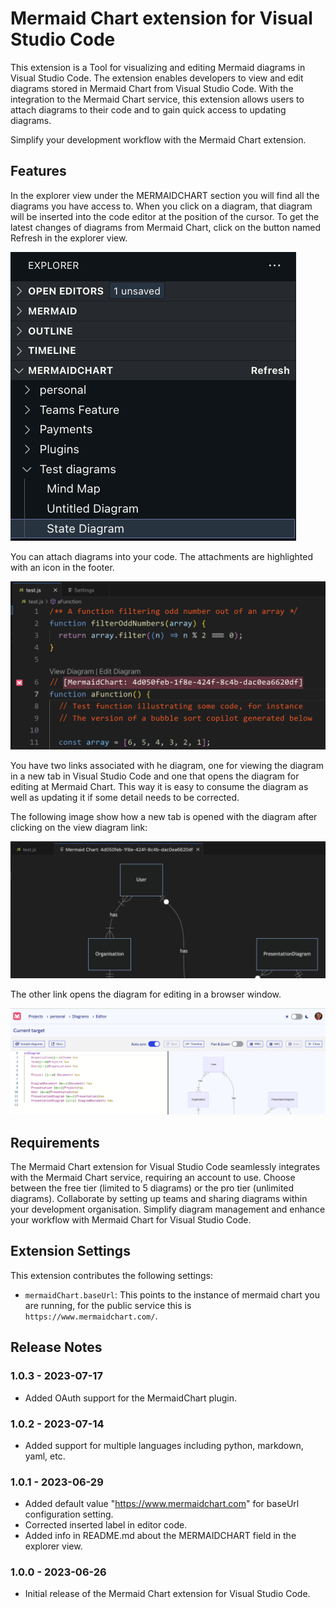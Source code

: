 # Mermaid Chart extension for Visual Studio Code

This extension is a Tool for visualizing and editing Mermaid diagrams in Visual Studio Code. The extension enables developers to view and edit diagrams stored in Mermaid Chart from Visual Studio Code. With the integration to the Mermaid Chart service, this extension allows users to attach diagrams to their code and to gain quick access to updating diagrams.

Simplify your development workflow with the Mermaid Chart extension.

## Features

In the explorer view under the MERMAIDCHART section you will find all the diagrams you have access to. When you click on a diagram, that diagram will be inserted into the code editor at the position of the cursor. To get the latest changes of diagrams from Mermaid Chart, click on the button named Refresh in the explorer view.

![Image illustrating accessible diagrams in explorer panel](./images/explorer-view.png "Code view")

You can attach diagrams into your code. The attachments are highlighted with an icon in the footer.

![Image illustrating how a diagram is attached to the code](./images/code-view.png "Code view")

You have two links associated with he diagram, one for viewing the diagram in a new tab in Visual Studio Code and one that opens the diagram for editing at Mermaid Chart. This way it is easy to consume the diagram as well as updating it if some detail needs to be corrected.

The following image show how a new tab is opened with the diagram after clicking on the view diagram link:

![Image illustrating the diagram view](./images/view-diagram.png "View Diagram")

The other link opens the diagram for editing in a browser window.

![Image illustrating the editor](./images/edit-diagram.png "Edit Diagram")

## Requirements

The Mermaid Chart extension for Visual Studio Code seamlessly integrates with the Mermaid Chart service, requiring an account to use. Choose between the free tier (limited to 5 diagrams) or the pro tier (unlimited diagrams). Collaborate by setting up teams and sharing diagrams within your development organisation. Simplify diagram management and enhance your workflow with Mermaid Chart for Visual Studio Code.

## Extension Settings

This extension contributes the following settings:

- `mermaidChart.baseUrl`: This points to the instance of mermaid chart you are running, for the public service this is `https://www.mermaidchart.com/`.

## Release Notes

### 1.0.3 - 2023-07-17

- Added OAuth support for the MermaidChart plugin.

### 1.0.2 - 2023-07-14

- Added support for multiple languages including python, markdown, yaml, etc.

### 1.0.1 - 2023-06-29

- Added default value "https://www.mermaidchart.com" for baseUrl configuration setting.
- Corrected inserted label in editor code.
- Added info in README.md about the MERMAIDCHART field in the explorer view.

### 1.0.0 - 2023-06-26

- Initial release of the Mermaid Chart extension for Visual Studio Code.
